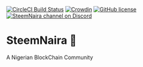 [![CircleCI Build Status](https://circleci.com/gh/busyorg/busy.svg?style=shield&circle-token=:circle-token)](https://circleci.com/gh/busyorg/busy)
[![Crowdin](http://d322cqt584bo4o.cloudfront.net/busy/localized.svg)](https://translate.busy.org/project/busy)
[![GitHub license](https://img.shields.io/badge/license-MIT-blue.svg)](https://raw.githubusercontent.com/busyorg/busy/new-design/LICENSE)
[![SteemNaira channel on Discord](https://img.shields.io/badge/chat-discord-738bd7.svg)](https://discord.gg/G95rNZs)

# SteemNaira 🚀

A Nigerian BlockChain Community

